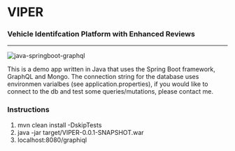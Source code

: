 # VIPER  

### **V**ehicle **I**dentifcation **P**latform with **E**nhanced **R**eviews  
---

![java-springboot-graphql](https://i.morioh.com/c385fa2a26.png "Java + Spring Boot + GraphQL")  


This is a demo app written in Java that uses the Spring Boot framework, GraphQL and Mongo. The connection string for the database uses environmen varialbes (see application.properties), if you would like to connect to the db and test some queries/mutations, please contact me.  

### Instructions  

  1. mvn clean install -DskipTests  
  2. java -jar target/VIPER-0.0.1-SNAPSHOT.war  
  3. localhost:8080/graphiql  
